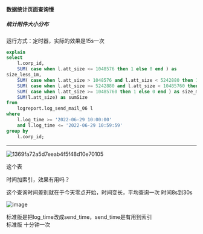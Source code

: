#### 数据统计页面查询慢
##### 统计附件大小分布
运行方式：定时器，实际的效果是15s一次  
```sql
explain
select
	l.corp_id,
	SUM( case when l.att_size <= 1048576 then 1 else 0 end ) as
size_less_1m,
	SUM( case when l.att_size > 1048576 and l.att_size < 5242880 then 1 else 0 end ) as size_less_5m,
	SUM( case when l.att_size >= 5242880 and l.att_size < 10485760 then 1 else 0 end ) as size_less_10m,
	SUM( case when l.att_size >= 10485760 then 1 else 0 end ) as size_more_10m,
	SUM(l.att_size) as sumSize
from
	logreport.log_send_mail_06 l
where
	l.log_time >= '2022-06-29 10:00:00'
	and l.log_time <= '2022-06-29 10:59:59'
group by
	l.corp_id;
```

***
![1369fa72a5d7eeab4f5f48d10e70105](https://user-images.githubusercontent.com/97614802/176398622-72e774e7-b093-4717-9679-b659d747c9eb.png)

这个表

时间加索引，效果有用吗？  

这个查询时间差别就在于今天零点开始，时间变长，平均查询一次 时间8s到30s   

![image](https://user-images.githubusercontent.com/97614802/176399025-519015ab-c84d-4dd2-bc35-c7775e4b4e3d.png)

标准版是把log_time改成send_time，send_time是有用到索引  
标准版 十分钟一次  

